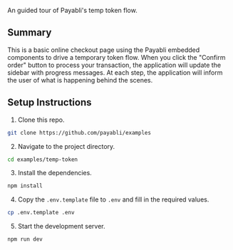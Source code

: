 An guided tour of Payabli's temp token flow.

## Summary

This is a basic online checkout page using the Payabli embedded components to drive a temporary token flow. 
When you click the "Confirm order" button to process your transaction, the application will update the sidebar with progress messages.
At each step, the application will inform the user of what is happening behind the scenes.

## Setup Instructions

1. Clone this repo.

```bash
git clone https://github.com/payabli/examples
```

2. Navigate to the project directory.

```bash
cd examples/temp-token
```

3. Install the dependencies.

```bash
npm install
```

4. Copy the `.env.template` file to `.env` and fill in the required values.

```bash
cp .env.template .env
```

5. Start the development server.

```bash
npm run dev
```
